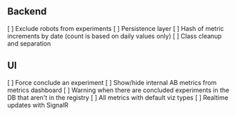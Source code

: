 Backend
-------
[ ] Exclude robots from experiments
[ ] Persistence layer
[ ] Hash of metric increments by date (count is based on daily values only)
[ ] Class cleanup and separation

UI
--
[ ] Force conclude an experiment
[ ] Show/hide internal AB metrics from metrics dashboard
[ ] Warning when there are concluded experiments in the DB that aren't in the registry
[ ] All metrics with default viz types
[ ] Realtime updates with SignalR